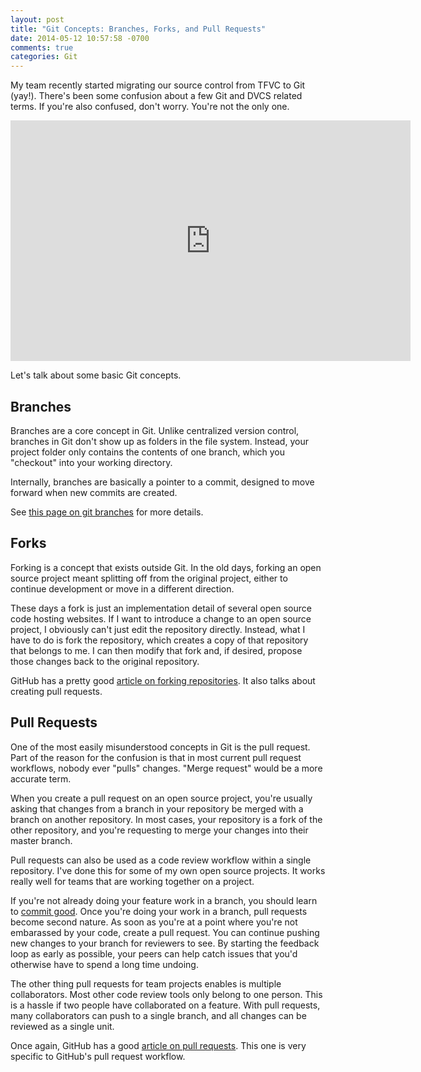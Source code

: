 ```yaml
---
layout: post
title: "Git Concepts: Branches, Forks, and Pull Requests"
date: 2014-05-12 10:57:58 -0700
comments: true
categories: Git
---
```


My team recently started migrating our source control from TFVC to Git (yay!).
There's been some confusion about a few Git and DVCS related terms.
If you're also confused, don't worry. You're not the only one.

<iframe class="youtube-player" type="text/html" width="640" height="385" src="https://www.youtube.com/embed/k2vJNNAQZlg" allowfullscreen frameborder="0">
</iframe>

Let's talk about some basic Git concepts.

Branches
--------

Branches are a core concept in Git.
Unlike centralized version control, branches in Git don't show up as folders in the file system.
Instead, your project folder only contains the contents of one branch, which you "checkout" into your working directory.

Internally, branches are basically a pointer to a commit, designed to move forward when new commits are created.

See [this page on git branches](http://www.git-scm.com/book/en/Git-Branching-Basic-Branching-and-Merging) for more details.

Forks
-----

Forking is a concept that exists outside Git.
In the old days, forking an open source project meant splitting off from the original project, either to continue development or move in a different direction.

These days a fork is just an implementation detail of several open source code hosting websites.
If I want to introduce a change to an open source project, I obviously can't just edit the repository directly.
Instead, what I have to do is fork the repository, which creates a copy of that repository that belongs to me.
I can then modify that fork and, if desired, propose those changes back to the original repository.

GitHub has a pretty good [article on forking repositories](https://help.github.com/articles/fork-a-repo).
It also talks about creating pull requests.

Pull Requests
-------------

One of the most easily misunderstood concepts in Git is the pull request.
Part of the reason for the confusion is that in most current pull request workflows, nobody ever "pulls" changes.
"Merge request" would be a more accurate term.

When you create a pull request on an open source project, you're usually asking that changes from a branch in your repository be merged with a branch on another repository.
In most cases, your repository is a fork of the other repository, and you're requesting to merge your changes into their master branch.

Pull requests can also be used as a code review workflow within a single repository.
I've done this for some of my own open source projects.
It works really well for teams that are working together on a project.

If you're not already doing your feature work in a branch, you should learn to [commit good](http://willi.am/blog/2014/05/06/git-for-devs-who-cant-commit-good/).
Once you're doing your work in a branch, pull requests become second nature.
As soon as you're at a point where you're not embarassed by your code, create a pull request.
You can continue pushing new changes to your branch for reviewers to see.
By starting the feedback loop as early as possible, your peers can help catch issues that you'd otherwise have to spend a long time undoing.

The other thing pull requests for team projects enables is multiple collaborators.
Most other code review tools only belong to one person.
This is a hassle if two people have collaborated on a feature.
With pull requests, many collaborators can push to a single branch, and all changes can be reviewed as a single unit.

Once again, GitHub has a good [article on pull requests](https://help.github.com/articles/using-pull-requests).
This one is very specific to GitHub's pull request workflow.
